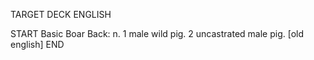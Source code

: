 TARGET DECK
ENGLISH

START
Basic
Boar
Back: n. 1 male wild pig. 2 uncastrated male pig. [old english]
END
